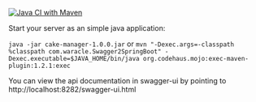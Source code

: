 [![Java CI with Maven](https://github.com/ivgraai/waracle-java-developer/actions/workflows/maven.yml/badge.svg)](https://github.com/ivgraai/waracle-java-developer/actions/workflows/maven.yml)

Start your server as an simple java application:

`java -jar cake-manager-1.0.0.jar` or `mvn "-Dexec.args=-classpath %classpath com.waracle.Swagger2SpringBoot" -Dexec.executable=$JAVA_HOME/bin/java org.codehaus.mojo:exec-maven-plugin:1.2.1:exec`

You can view the api documentation in swagger-ui by pointing to
http://localhost:8282/swagger-ui.html
